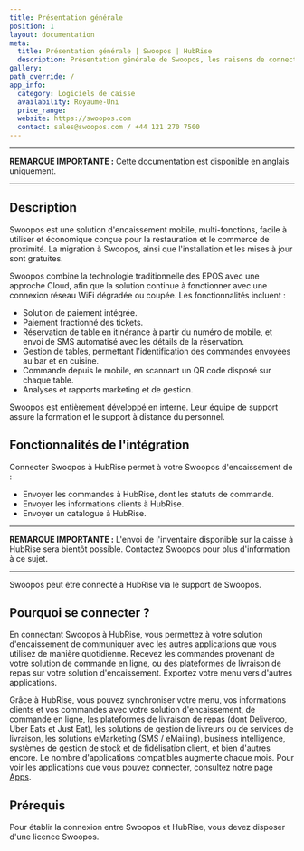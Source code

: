 ```yaml
---
title: Présentation générale
position: 1
layout: documentation
meta:
  title: Présentation générale | Swoopos | HubRise
  description: Présentation générale de Swoopos, les raisons de connecter Swoopos à HubRise et les fonctionnalités de l'intégration avec HubRise.
gallery:
path_override: /
app_info:
  category: Logiciels de caisse
  availability: Royaume-Uni
  price_range:
  website: https://swoopos.com
  contact: sales@swoopos.com / +44 121 270 7500
---
```


---

**REMARQUE IMPORTANTE :** Cette documentation est disponible <Link to="/apps/swoopos" addLocalePrefix={false}>en anglais uniquement</Link>.

---

## Description

Swoopos est une solution d'encaissement mobile, multi-fonctions, facile à utiliser et économique conçue pour la restauration et le commerce de proximité. La migration à Swoopos, ainsi que l'installation et les mises à jour sont gratuites.

Swoopos combine la technologie traditionnelle des EPOS avec une approche Cloud, afin que la solution continue à fonctionner avec une connexion réseau WiFi dégradée ou coupée. Les fonctionnalités incluent :

- Solution de paiement intégrée.
- Paiement fractionné des tickets.
- Réservation de table en itinérance à partir du numéro de mobile, et envoi de SMS automatisé avec les détails de la réservation.
- Gestion de tables, permettant l'identification des commandes envoyées au bar et en cuisine.
- Commande depuis le mobile, en scannant un QR code disposé sur chaque table.
- Analyses et rapports marketing et de gestion.

Swoopos est entièrement développé en interne. Leur équipe de support assure la formation et le support à distance du personnel.

## Fonctionnalités de l'intégration

Connecter Swoopos à HubRise permet à votre Swoopos d'encaissement de :

- Envoyer les commandes à HubRise, dont les statuts de commande.
- Envoyer les informations clients à HubRise.
- Envoyer un catalogue à HubRise.

---

**REMARQUE IMPORTANTE :** L'envoi de l'inventaire disponible sur la caisse à HubRise sera bientôt possible. Contactez Swoopos pour plus d'information à ce sujet.

---

Swoopos peut être connecté à HubRise via le support de Swoopos.

## Pourquoi se connecter ?

En connectant Swoopos à HubRise, vous permettez à votre solution d'encaissement de communiquer avec les autres applications que vous utilisez de manière quotidienne. Recevez les commandes provenant de votre solution de commande en ligne, ou des plateformes de livraison de repas sur votre solution d'encaissement. Exportez votre menu vers d'autres applications.

Grâce à HubRise, vous pouvez synchroniser votre menu, vos informations clients et vos commandes avec votre solution d'encaissement, de commande en ligne, les plateformes de livraison de repas (dont Deliveroo, Uber Eats et Just Eat), les solutions de gestion de livreurs ou de services de livraison, les solutions eMarketing (SMS / eMailing), business intelligence, systèmes de gestion de stock et de fidélisation client, et bien d'autres encore. Le nombre d'applications compatibles augmente chaque mois. Pour voir les applications que vous pouvez connecter, consultez notre [page Apps](/apps).

## Prérequis

Pour établir la connexion entre Swoopos et HubRise, vous devez disposer d'une licence Swoopos.
